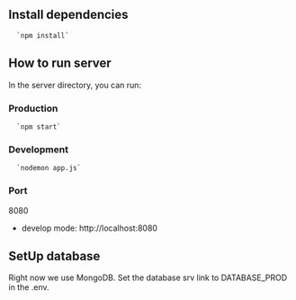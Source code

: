 ## Install dependencies

```
  `npm install`
```

## How to run server

In the server directory, you can run:

### Production

```
  `npm start`
```
### Development

```
  `nodemon app.js`
```

### Port

8080

- develop mode: http://localhost:8080

## SetUp database

Right now we use MongoDB.
Set the database srv link to DATABASE_PROD in the .env.
